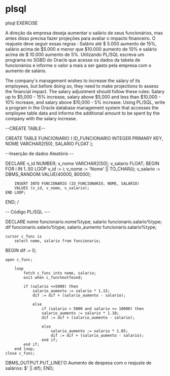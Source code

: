 # plsql
plsql EXERCISE

A direção da empresa deseja aumentar o salário de seus funcionários, mas antes disso precisa fazer projeções para avaliar o impacto financeiro. O reajuste deve seguir essas regras : Salário até $ 5.000 aumento de 15%, salário acima de $5.000 e menor que $10.000 aumento de 10% e salário acima de $ 10.000 aumento de 5%. Utilizando PL/SQL escreva um programa no SGBD do Oracle que acesse os dados da tabela de funcionários e informe o valor a mais a ser gasto pela empresa com o aumento de salário.


The company's management wishes to increase the salary of its employees, but before doing so, they need to make projections to assess the financial impact. The salary adjustment should follow these rules: Salary up to $5,000 - 15% increase, salary above $5,000 and less than $10,000 - 10% increase, and salary above $10,000 - 5% increase. Using PL/SQL, write a program in the Oracle database management system that accesses the employee table data and informs the additional amount to be spent by the company with the salary increase.

--CREATE TABLE--

CREATE TABLE FUNCIONARIO (
    ID_FUNCIONARIO INTEGER PRIMARY KEY,
    NOME VARCHAR2(50),
    SALARIO FLOAT 
);

--Inserção de dados Aleatório -- 

DECLARE
    v_id NUMBER;
    v_nome VARCHAR2(50);
    v_salario FLOAT;
BEGIN
    FOR i IN 1..50 LOOP
        v_id := i;
        v_nome := 'Nome' || TO_CHAR(i);
        v_salario := DBMS_RANDOM.VALUE(40000, 80000);

        INSERT INTO FUNCIONARIO (ID_FUNCIONARIO, NOME, SALARIO)
        VALUES (v_id, v_nome, v_salario);
    END LOOP;
END;
/

-- Código PL/SQL ---

DECLARE
    nome funcionario.nome%type;
    salario funcionario.salario%type;
    dif funcionario.salario%type;
    salario_aumento funcionario.salario%type;

    cursor c_func is
        select nome, salario from funcionario;


BEGIN
    dif := 0;

    open c_func;

        loop
            fetch c_func into nome, salario;
            exit when c_func%notfound;
            
            if (salario <=5000) then
                salario_aumento := salario * 1.15;
                dif := dif + (salario_aumento - salario);

                else 
                    if (salario > 5000 and salario <= 10000) then
                    salario_aumento := salario * 1.10;
                    dif := dif + (salario_aumento - salario);

                    else 
                        salario_aumento := salario * 1.05;
                        dif := dif + (salario_aumento - salario);
                    end if;
            end if;
        end loop;
    close c_func;

DBMS_OUTPUT.PUT_LINE('O Aumento de despesa com o reajuste de salários: $' || dif);
END;

